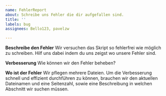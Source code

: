 ```yaml
---
name: FehlerReport
about: Schreibe uns Fehler die dir aufgefallen sind.
title: ''
labels: bug
assignees: Bello123, pavelzw

---
```


**Beschreibe den Fehler**
Wir versuchen das Skript so fehlerfrei wie möglich zu schreiben. Hilf uns dabei indem du uns zeigst wo unsere Fehler sind.

**Verbesserung**
Wie können wir den Fehler beheben?

**Wo ist der Fehler**
Wir pflegen mehrere Dateien. Um die Verbesserung schnell und effizient durchführen zu können, brauchen wir den aktuellen Dateinamen und eine Seitenzahl, sowie eine Beschreibung in welchen Abschnitt wir suchen müssen.
